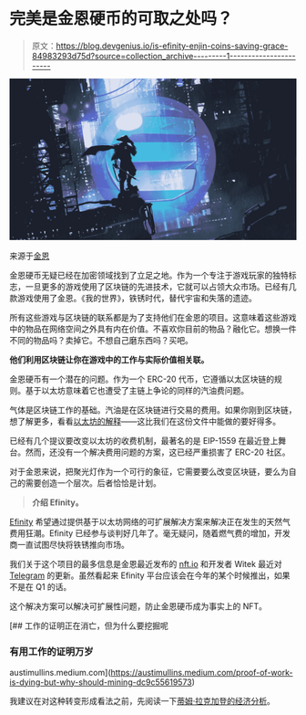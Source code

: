 # 完美是金恩硬币的可取之处吗？

> 原文：<https://blog.devgenius.io/is-efinity-enjin-coins-saving-grace-84983293d75d?source=collection_archive---------1----------------------->

![](img/e2ca473dfdd6a2bc8866e76e1c47c070.png)

来源于[金恩](https://enjin.io/company-news/enjin-coin-japan-listing-en)

金恩硬币无疑已经在加密领域找到了立足之地。作为一个专注于游戏玩家的独特标志，一旦更多的游戏使用了区块链的先进技术，它就可以占领大众市场。已经有几款游戏使用了金恩。《我的世界》，铁锈时代，替代宇宙和失落的遗迹。

所有这些游戏与区块链的联系都是为了支持他们在金恩的项目。这意味着这些游戏中的物品在网络空间之外具有内在价值。不喜欢你目前的物品？融化它。想换一件不同的物品吗？卖掉它。不想自己磨东西吗？买吧。

**他们利用区块链让你在游戏中的工作与实际价值相关联。**

金恩硬币有一个潜在的问题。作为一个 ERC-20 代币，它遵循以太区块链的规则。基于以太坊意味着它也遭受了主链上争论的同样的汽油费问题。

气体是区块链工作的基础。汽油是在区块链进行交易的费用。如果你刚到区块链，想了解更多，看看[以太坊的解释](https://ethereum.org/en/developers/docs/gas/#:~:text=In%20essence%2C%20gas%20fees%20are,your%20gas%20costs%201%20Gwei.)——这比我们在这份文件中能做的要好得多。

已经有几个提议要改变以太坊的收费机制，最著名的是 EIP-1559 在最近登上舞台。然而，还没有一个解决费用问题的方案，这已经严重损害了 ERC-20 社区。

对于金恩来说，把聚光灯作为一个可行的象征，它需要要么改变区块链，要么为自己的需要创造一个层次。后者恰恰是计划。

> **介绍 Efinity。**

[Efinity](https://enjin.io/help/efinity) 希望通过提供基于以太坊网络的可扩展解决方案来解决正在发生的天然气费用狂潮。Efinity 已经参与谈判好几年了。毫无疑问，随着燃气费的增加，开发商一直试图尽快将铁锈推向市场。

我们关于这个项目的最多信息是金恩最近发布的 [nft.io](https://nft.io) 和开发者 Witek 最近对 [Telegram](https://www.reddit.com/r/EnjinCoin/comments/lnqny6/witek_gave_us_some_updates_today_in_telegram/) 的更新。虽然看起来 Efinity 平台应该会在今年的某个时候推出，如果不是在 Q1 的话。

这个解决方案可以解决可扩展性问题，防止金恩硬币成为事实上的 NFT。

[](https://austimullins.medium.com/proof-of-work-is-dying-but-why-should-mining-dc9c55619573) [## 工作的证明正在消亡，但为什么要挖掘呢

### 有用工作的证明万岁

austimullins.medium.com](https://austimullins.medium.com/proof-of-work-is-dying-but-why-should-mining-dc9c55619573) 

我建议在对这种转变形成看法之前，先阅读一下[蒂姆·拉克加登的经济分析](https://timroughgarden.org/papers/eip1559.pdf)。